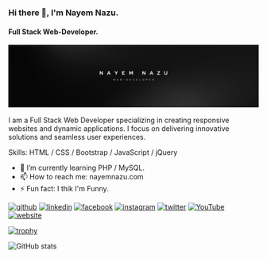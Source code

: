 ### Hi there 👋, I'm Nayem Nazu.
#### Full Stack Web-Developer.
![Full Stack Web-Developer.](https://github.com/nayemnazu/profile/blob/main/nayem-nazu-banner.png)

I am a Full Stack Web Developer specializing in creating responsive websites and dynamic applications. I focus on delivering innovative solutions and seamless user experiences.

Skills: HTML / CSS / Bootstrap / JavaScript / jQuery

- 🌱 I’m currently learning PHP / MySQL. 
- 📫 How to reach me: nayemnazu.com 
- ⚡ Fun fact: I thik I'm Funny. 


[<img src='https://cdn.jsdelivr.net/npm/simple-icons@3.0.1/icons/github.svg' alt='github' height='40'>](https://github.com/nayemnazu)  [<img src='https://cdn.jsdelivr.net/npm/simple-icons@3.0.1/icons/linkedin.svg' alt='linkedin' height='40'>](https://www.linkedin.com/in/nayemnazu/)  [<img src='https://cdn.jsdelivr.net/npm/simple-icons@3.0.1/icons/facebook.svg' alt='facebook' height='40'>](https://www.facebook.com/nayemnazu)  [<img src='https://cdn.jsdelivr.net/npm/simple-icons@3.0.1/icons/instagram.svg' alt='instagram' height='40'>](https://www.instagram.com/nayemnazu/)  [<img src='https://cdn.jsdelivr.net/npm/simple-icons@3.0.1/icons/twitter.svg' alt='twitter' height='40'>](https://twitter.com/nayemnazu)  [<img src='https://cdn.jsdelivr.net/npm/simple-icons@3.0.1/icons/youtube.svg' alt='YouTube' height='40'>](https://www.youtube.com/channel/nayemnazu)  [<img src='https://cdn.jsdelivr.net/npm/simple-icons@3.0.1/icons/icloud.svg' alt='website' height='40'>](nayemnazu.com)  

[![trophy](https://github-profile-trophy.vercel.app/?username=nayemnazu)](https://github.com/ryo-ma/github-profile-trophy)

![GitHub stats](https://github-readme-stats.vercel.app/api?username=nayemnazu&show_icons=true)  

